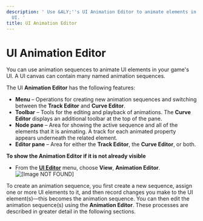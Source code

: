 ```yaml
---
description: ' Use &ALY;''s UI Animation Editor to animate elements in your game''s
  UI. '
title: UI Animation Editor
---
```

# UI Animation Editor<a name="ui-animation"></a>

You can use animation sequences to animate UI elements in your game's UI\. A UI canvas can contain many named animation sequences\.

The UI **Animation Editor** has the following features:
+ **Menu** – Operations for creating new animation sequences and switching between the **Track Editor** and **Curve Editor**\.
+ **Toolbar** – Tools for the editing and playback of animations\. The **Curve Editor** displays an additional toolbar at the top of the pane\.
+ **Node pane** – Area for showing the active sequence and all of the elements that it is animating\. A track for each animated property appears underneath the related element\.
+ **Editor pane** – Area for either the **Track Editor**, the **Curve Editor**, or both\.

**To show the **Animation Editor** if it is not already visible**
+ From the [**UI Editor**](ui-editor-using.md) menu, choose **View**, **Animation Editor**\.  
![\[Image NOT FOUND\]](/images/userguide/ui-animation-window.png)

To create an animation sequence, you first create a new sequence, assign one or more UI elements to it, and then record changes you make to the UI element\(s\)—this becomes the animation sequence\. You can then edit the animation sequence\(s\) using the **Animation Editor**\. These processes are described in greater detail in the following sections\.